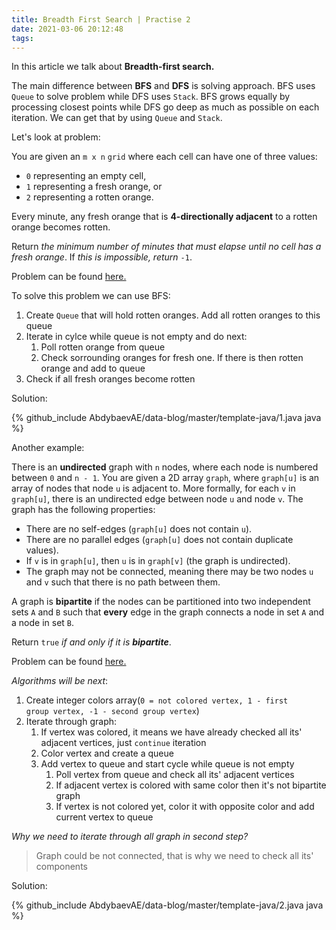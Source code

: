 ```yaml
---
title: Breadth First Search | Practise 2
date: 2021-03-06 20:12:48
tags:
---
```


In this article we talk about **Breadth-first search.**

The main difference between **BFS** and **DFS** is solving approach. BFS uses <code>Queue</code> to solve problem while DFS uses <code>Stack</code>.  BFS grows equally by processing closest points while DFS go deep as much as possible on each iteration. We can get that by using <code>Queue</code> and <code>Stack</code>. 

Let's look at problem: 

You are given an `m x n` `grid` where each cell can have one of three values:

- `0` representing an empty cell,
- `1` representing a fresh orange, or
- `2` representing a rotten orange.

Every minute, any fresh orange that is **4-directionally adjacent** to a rotten orange becomes rotten.

Return *the minimum number of minutes that must elapse until no cell has a fresh orange*. If *this is impossible, return* `-1`.

Problem can be found [here.](https://leetcode.com/problems/rotting-oranges/)

To solve this problem we can use BFS:

1. Create <code>Queue</code> that will hold rotten oranges. Add all rotten oranges to this queue 
2. Iterate in cylce while queue is not empty and do next:
   1. Poll rotten orange from queue
   2. Check sorrounding oranges for fresh one. If there is then rotten orange and add to queue
3. Check if all fresh oranges become rotten 

Solution: 

{% github_include AbdybaevAE/data-blog/master/template-java/1.java java %}

Another example:

There is an **undirected** graph with `n` nodes, where each node is numbered between `0` and `n - 1`. You are given a 2D array `graph`, where `graph[u]` is an array of nodes that node `u` is adjacent to. More formally, for each `v` in `graph[u]`, there is an undirected edge between node `u` and node `v`. The graph has the following properties:

- There are no self-edges (`graph[u]` does not contain `u`).
- There are no parallel edges (`graph[u]` does not contain duplicate values).
- If `v` is in `graph[u]`, then `u` is in `graph[v]` (the graph is undirected).
- The graph may not be connected, meaning there may be two nodes `u` and `v` such that there is no path between them.

A graph is **bipartite** if the nodes can be partitioned into two independent sets `A` and `B` such that **every** edge in the graph connects a node in set `A` and a node in set `B`.

Return `true` *if and only if it is **bipartite***.

Problem can be found [here.](https://leetcode.com/problems/is-graph-bipartite/)

*Algorithms will be next*:

1. Create integer colors array(<code>0 = not colored vertex, 1 - first group vertex, -1 - second group vertex</code>)
2. Iterate through graph:
   1. If vertex was colored, it means we have already checked all its' adjacent vertices, just <code>continue</code> iteration
   2. Color vertex and create a queue
   3. Add vertex to queue and start cycle while queue is not empty 
      1.  Poll vertex from queue and check all its' adjacent vertices 
         1. If adjacent vertex is colored with same color then it's not bipartite graph
         2. If vertex is not colored yet, color it with opposite color and add current vertex to queue

*Why we need to iterate through all graph in second step?*

>  Graph could be not connected, that is why we need to check all its' components

Solution: 

{% github_include AbdybaevAE/data-blog/master/template-java/2.java java %}
